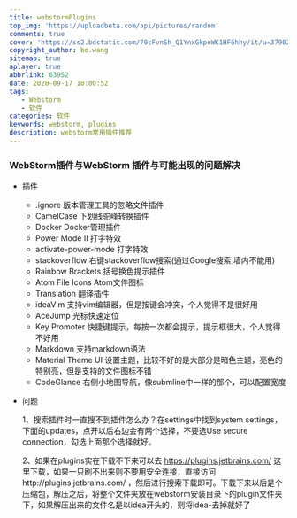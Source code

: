```yaml
---
title: webstormPlugins
top_img: 'https://uploadbeta.com/api/pictures/random'
comments: true
cover: 'https://ss2.bdstatic.com/70cFvnSh_Q1YnxGkpoWK1HF6hhy/it/u=3790211540,860916268&fm=26&gp=0.jpg'
copyright_author: bo.wang
sitemap: true
aplayer: true
abbrlink: 63952
date: 2020-09-17 10:00:52
tags: 
   - Webstorm 
   - 软件
categories: 软件
keywords: webstorm, plugins
description: webstorm常用插件推荐
---
```



### WebStorm插件与WebStorm 插件与可能出现的问题解决

- 插件
    - .ignore 版本管理工具的忽略文件插件
    - CamelCase 下划线驼峰转换插件
    - Docker Docker管理插件
    - Power Mode II 打字特效
    - activate-power-mode 打字特效
    - stackoverflow 右键stackoverflow搜索(通过Google搜索,墙内不能用)
    - Rainbow Brackets 括号换色提示插件
    - Atom File Icons Atom文件图标
    - Translation 翻译插件
    - ideaVim 支持vim编辑器，但是按键会冲突，个人觉得不是很好用
    - AceJump 光标快速定位
    - Key Promoter 快捷键提示，每按一次都会提示，提示框很大，个人觉得不好用
    - Markdown 支持markdown语法
    - Material Theme UI 设置主题，比较不好的是大部分是暗色主题，亮色的特别亮，但是支持的文件图标不错
    - CodeGlance 右侧小地图导航，像submline中一样的那个，可以配置宽度
    
- 问题

    1、搜索插件时一直搜不到插件怎么办？在settings中找到system settings，下面的updates，点开以后右边会有两个选择，不要选Use secure connection，勾选上面那个选择就好。

    2、如果在plugins实在下载不下来可以去 https://plugins.jetbrains.com/ 这里下载，如果一只刷不出来则不要用安全连接，直接访问http://plugins.jetbrains.com/ ，然后进行搜索下载即可。下载下来以后是个压缩包，解压之后，将整个文件夹放在webstorm安装目录下的plugin文件夹下，如果解压出来的文件名是以idea开头的，则将idea-去掉就好了

